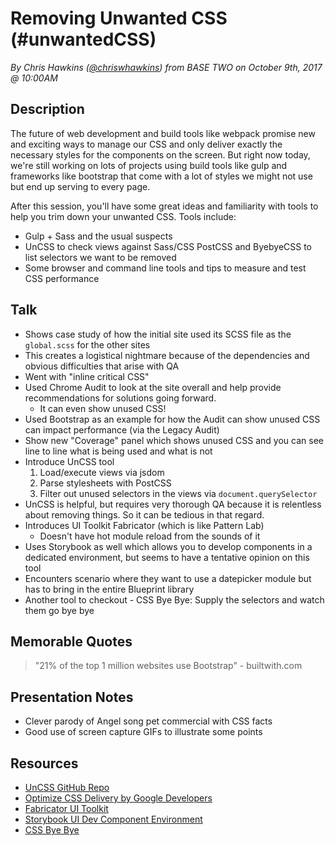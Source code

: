# Removing Unwanted CSS (#unwantedCSS)
*By Chris Hawkins ([@chriswhawkins](https://twitter.com/chriswhawkins)) from BASE TWO on October 9th, 2017 @ 10:00AM*

## Description

The future of web development and build tools like webpack promise new and exciting ways to manage our CSS and only deliver exactly the necessary styles for the components on the screen. But right now today, we're still working on lots of projects using build tools like gulp and frameworks like bootstrap that come with a lot of styles we might not use but end up serving to every page.

After this session, you'll have some great ideas and familiarity with tools to help you trim down your unwanted CSS. Tools include: 

- Gulp + Sass and the usual suspects 
- UnCSS to check views against Sass/CSS 
PostCSS and ByebyeCSS to list selectors we want to be removed 
- Some browser and command line tools and tips to measure and test CSS performance

## Talk

- Shows case study of how the initial site used its SCSS file as the `global.scss` for the other sites
- This creates a logistical nightmare because of the dependencies and obvious difficulties that arise with QA 
- Went with "inline critical CSS"
- Used Chrome Audit to look at the site overall and help provide recommendations for solutions going forward.
     - It can even show unused CSS!
- Used Bootstrap as an example for how the Audit can show unused CSS can impact performance (via the Legacy Audit)
- Show new "Coverage" panel which shows unused CSS and you can see line to line what is being used and what is not
- Introduce UnCSS tool
    1. Load/execute views via jsdom
    2. Parse stylesheets with PostCSS
    3. Filter out unused selectors in the views via `document.querySelector`
- UnCSS is helpful, but requires very thorough QA because it is relentless about removing things. So it can be tedious in that regard.
- Introduces UI Toolkit Fabricator (which is like Pattern Lab)
    - Doesn't have hot module reload from the sounds of it
- Uses Storybook as well which allows you to develop components in a dedicated environment, but seems to have a tentative opinion on this tool
- Encounters scenario where they want to use a datepicker module but has to bring in the entire Blueprint library
- Another tool to checkout - CSS Bye Bye: Supply the selectors and watch them go bye bye

## Memorable Quotes

> "21% of the top 1 million websites use Bootstrap" - builtwith.com

## Presentation Notes

- Clever parody of Angel song pet commercial with CSS facts
- Good use of screen capture GIFs to illustrate some points

## Resources 

- [UnCSS GitHub Repo](https://github.com/giakki/uncss)
- [Optimize CSS Delivery by Google Developers](https://developers.google.com/speed/docs/insights/OptimizeCSSDelivery)
- [Fabricator UI Toolkit](https://fbrctr.github.io/)
- [Storybook UI Dev Component Environment](https://github.com/storybooks/storybook)
- [CSS Bye Bye](https://github.com/AoDev/css-byebye)
